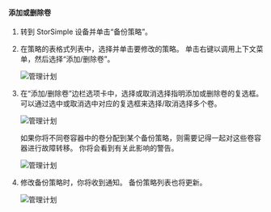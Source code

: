 <!--author=alkohli last changed: 01/02/17-->


#### <a name="to-add-or-remove-a-volume"></a>添加或删除卷

1. 转到 StorSimple 设备并单击“备份策略”。

2. 在策略的表格式列表中，选择并单击要修改的策略。 单击右键以调用上下文菜单，然后选择“添加/删除卷”。

    ![管理计划](./media/storsimple-8000-add-remove-volume-backup-policy-u2/addvolbupol1.png)

3. 在“添加/删除卷”边栏选项卡中，选择或取消选择指明添加或删除卷的复选框。 可以通过选中或取消选中对应的复选框来选择/取消选择多个卷。

    ![管理计划](./media/storsimple-8000-add-remove-volume-backup-policy-u2/addvolbupol3.png)

    如果你将不同卷容器中的卷分配到某个备份策略，则需要记得一起对这些卷容器进行故障转移。 你将会看到有关此影响的警告。

    ![管理计划](./media/storsimple-8000-add-remove-volume-backup-policy-u2/addvolbupol2.png)

4. 修改备份策略时，你将收到通知。 备份策略列表也将更新。

    ![管理计划](./media/storsimple-8000-add-remove-volume-backup-policy-u2/addvolbupol6.png)




